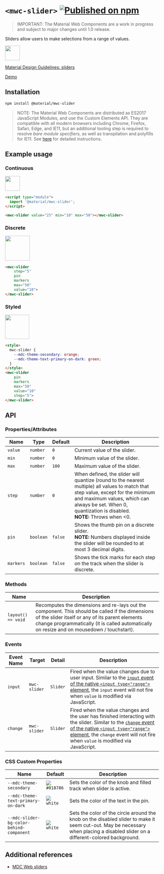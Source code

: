 # `<mwc-slider>` [![Published on npm](https://img.shields.io/npm/v/@material/mwc-slider.svg)](https://www.npmjs.com/package/@material/mwc-slider)

> IMPORTANT: The Material Web Components are a work in progress and subject to
> major changes until 1.0 release.

Sliders allow users to make selections from a range of values.

<img src="https://raw.githubusercontent.com/material-components/material-components-web-components/ca6fc6de0c0461ca30684d96cbb98b8885c8cc6d/packages/slider/images/basic.png" height="48px">

[Material Design Guidelines: sliders](https://material.io/design/components/sliders.html)

[Demo](https://material-components.github.io/material-components-web-components/demos/slider/)

## Installation

```sh
npm install @material/mwc-slider
```

> NOTE: The Material Web Components are distributed as ES2017 JavaScript
> Modules, and use the Custom Elements API. They are compatible with all modern
> browsers including Chrome, Firefox, Safari, Edge, and IE11, but an additional
> tooling step is required to resolve *bare module specifiers*, as well as
> transpilation and polyfills for IE11. See
> [here](https://github.com/material-components/material-components-web-components#quick-start)
> for detailed instructions.

## Example usage

### Continuous

<img src="https://raw.githubusercontent.com/material-components/material-components-web-components/ca6fc6de0c0461ca30684d96cbb98b8885c8cc6d/packages/slider/images/basic.png" height="48pxx">

```html
<script type="module">
  import '@material/mwc-slider';
</script>

<mwc-slider value="25" min="10" max="50"></mwc-slider>
```

### Discrete

<img src="https://raw.githubusercontent.com/material-components/material-components-web-components/ca6fc6de0c0461ca30684d96cbb98b8885c8cc6d/packages/slider/images/discrete.gif" height="80.5px">

```html
<mwc-slider
    step="5"
    pin
    markers
    max="50"
    value="10">
</mwc-slider>
```

### Styled

<img src="https://raw.githubusercontent.com/material-components/material-components-web-components/ca6fc6de0c0461ca30684d96cbb98b8885c8cc6d/packages/slider/images/styled.gif" height="79px">

```html
<style>
  mwc-slider {
    --mdc-theme-secondary: orange;
    --mdc-theme-text-primary-on-dark: green;
  }
</style>
<mwc-slider
    pin
    markers
    max="50"
    value="10"
    step="5">
</mwc-slider>
```

## API

### Properties/Attributes

| Name      | Type      | Default | Description
| --------- | --------- |-------- | -----------
| `value`   | `number`  | `0`     | Current value of the slider.
| `min`     | `number`  | `0`     | Minimum value of the slider.
| `max`     | `number`  | `100`   | Maximum value of the slider.
| `step`    | `number`  | `0`     | When defined, the slider will quantize (round to the nearest multiple) all values to match that step value, except for the minimum and maximum values, which can always be set. When 0, quantization is disabled.<br> **NOTE:** Throws when <0.
| `pin`     | `boolean` | `false` | Shows the thumb pin on a discrete slider.<br> **NOTE:** Numbers displayed inside the slider will be rounded to at most 3 decimal digits.
| `markers` | `boolean` | `false` | Shows the tick marks for each step on the track when the slider is discrete.

### Methods

| Name     | Description
| -------- | -------------
| `layout() => void` | Recomputes the dimensions and re-lays out the component. This should be called if the dimensions of the slider itself or any of its parent elements change programmatically (it is called automatically on resize and on mousedown / touchstart).

### Events

| Event Name | Target       | Detail             | Description
| ---------- | ------------ | ------------------ | -----------
| `input`    | `mwc-slider` | `Slider`           | Fired when the value changes due to user input. Similar to the [`input` event of the native `<input type="range">` element](https://developer.mozilla.org/en-US/docs/Web/API/HTMLElement/input_event), the `input` event will not fire when `value` is modified via JavaScript.
| `change`   | `mwc-slider` | `Slider`           | Fired when the value changes and the user has finished interacting with the slider. Similar to the [`change` event of the native `<input type="range">` element](https://developer.mozilla.org/en-US/docs/Web/API/HTMLElement/change_event), the `change` event will not fire when `value` is modified via JavaScript.

### CSS Custom Properties

| Name                                     | Default | Description
| ---------------------------------------- | ------- |------------
| `--mdc-theme-secondary`                  | ![](https://raw.githubusercontent.com/material-components/material-components-web-components/ca6fc6de0c0461ca30684d96cbb98b8885c8cc6d/packages/slider/images/color_018786.png) `#018786` | Sets the color of the knob and filled track when slider is active.
| `--mdc-theme-text-primary-on-dark`       | ![](https://raw.githubusercontent.com/material-components/material-components-web-components/ca6fc6de0c0461ca30684d96cbb98b8885c8cc6d/packages/slider/images/color_fff.png) `white`   | Sets the color of the text in the pin.
| `--mdc-slider-bg-color-behind-component` | ![](https://raw.githubusercontent.com/material-components/material-components-web-components/ca6fc6de0c0461ca30684d96cbb98b8885c8cc6d/packages/slider/images/color_fff.png) `white`   | Sets the color of the circle around the knob on the disabled slider to make it seem cut-out. May be necessary when placing a disabled slider on a different-colored background.

## Additional references

- [MDC Web sliders](https://material-components.github.io/material-components-web-catalog/#/component/slider)
